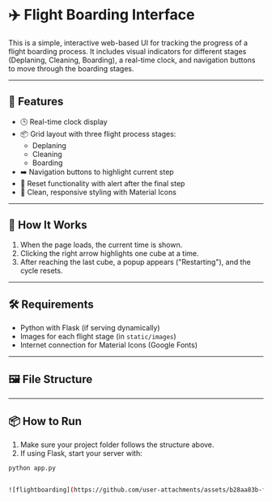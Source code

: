 # ✈️ Flight Boarding Interface

This is a simple, interactive web-based UI for tracking the progress of a flight boarding process. It includes visual indicators for different stages (Deplaning, Cleaning, Boarding), a real-time clock, and navigation buttons to move through the boarding stages.

---

## 🔧 Features

- 🕒 Real-time clock display
- 📦 Grid layout with three flight process stages:
  - Deplaning
  - Cleaning
  - Boarding
- ➡️ Navigation buttons to highlight current step
- 🔁 Reset functionality with alert after the final step
- 🎨 Clean, responsive styling with Material Icons

---

## 🚀 How It Works

1. When the page loads, the current time is shown.
2. Clicking the right arrow highlights one cube at a time.
3. After reaching the last cube, a popup appears ("Restarting"), and the cycle resets.

---
## 🛠️ Requirements

- Python with Flask (if serving dynamically)
- Images for each flight stage (in `static/images`)
- Internet connection for Material Icons (Google Fonts)

---

## 🖼️ File Structure

---

## 📦 How to Run

1. Make sure your project folder follows the structure above.
2. If using Flask, start your server with:

```bash
python app.py


![flightboarding](https://github.com/user-attachments/assets/b28aa83b-fd36-4d70-ba52-b783f1e5d721)
